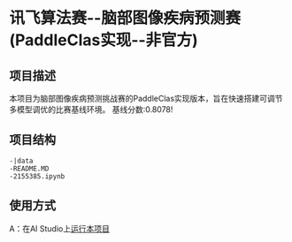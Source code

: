 # 讯飞算法赛--脑部图像疾病预测赛(PaddleClas实现--非官方)

## 项目描述
本项目为脑部图像疾病预测挑战赛的PaddleClas实现版本，旨在快速搭建可调节多模型调优的比赛基线环境。
基线分数:0.8078! 

## 项目结构
```
-|data
-README.MD
-2155385.ipynb
```
## 使用方式
A：在AI Studio上[运行本项目](https://aistudio.baidu.com/aistudio/projectdetail/2155385)
